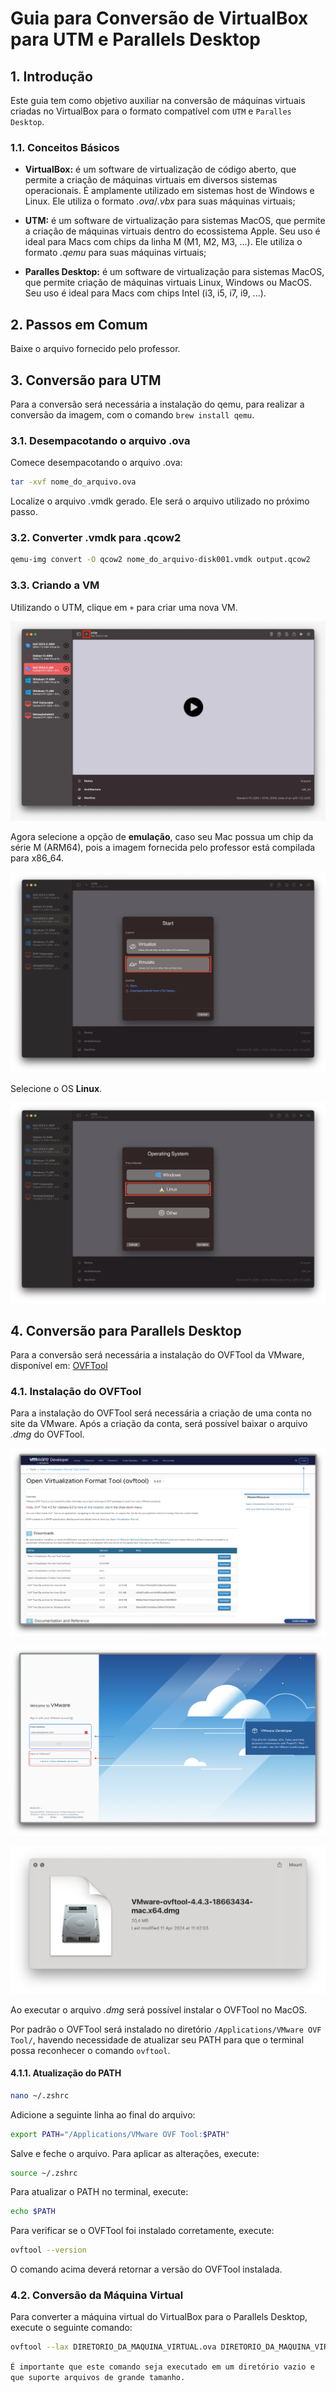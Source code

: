 # Guia para Conversão de VirtualBox para UTM e Parallels Desktop

## 1. Introdução

Este guia tem como objetivo auxiliar na conversão de máquinas virtuais criadas no VirtualBox para o formato compatível com `UTM` e `Paralles Desktop`.

### 1.1. Conceitos Básicos

- **VirtualBox:** é um software de virtualização de código aberto, que permite a criação de máquinas virtuais em diversos sistemas operacionais. É amplamente utilizado em sistemas host de Windows e Linux. Ele utiliza o formato _.ova_/_.vbx_ para suas máquinas virtuais;

- **UTM:** é um software de virtualização para sistemas MacOS, que permite a criação de máquinas virtuais dentro do ecossistema Apple. Seu uso é ideal para Macs com chips da linha M (M1, M2, M3, ...). Ele utiliza o formato _.qemu_ para suas máquinas virtuais;

- **Paralles Desktop:** é um software de virtualização para sistemas MacOS, que permite  criação de máquinas virtuais Linux, Windows ou MacOS. Seu uso é ideal para Macs com chips Intel (i3, i5, i7, i9, ...).

## 2. Passos em Comum

Baixe o arquivo fornecido pelo professor.

## 3. Conversão para UTM

Para a conversão será necessária a instalação do qemu, para realizar a conversão da imagem, com o comando `brew install qemu`.

### 3.1. Desempacotando o arquivo .ova

Comece desempacotando o arquivo .ova:

```sh
tar -xvf nome_do_arquivo.ova
```

Localize o arquivo .vmdk gerado. Ele será o arquivo utilizado no próximo passo.

### 3.2. Converter .vmdk para .qcow2

```sh
qemu-img convert -O qcow2 nome_do_arquivo-disk001.vmdk output.qcow2
```

### 3.3. Criando a VM

Utilizando o UTM, clique em `+` para criar uma nova VM.

![UTM](./assets/utm1.jpeg)

Agora selecione a opção de **emulação**, caso seu Mac possua um chip da série M (ARM64), pois a imagem fornecida pelo professor está compilada para x86_64.

![UTM](./assets/utm2.png)

Selecione o OS **Linux**.

![UTM](./assets/utm3.png)

## 4. Conversão para Parallels Desktop

Para a conversão será necessária a instalação do OVFTool da VMware, disponível em: [OVFTool](https://developer.vmware.com/web/tool/ovf/)

### 4.1. Instalação do OVFTool

Para a instalação do OVFTool será necessária a criação de uma conta no site da VMware. Após a criação da conta, será possível baixar o arquivo _.dmg_ do OVFTool.

![VMware OVFTool Download](./assets/vmware-login.png)

![VMware Login or Signup](./assets/vmware-login-signup.png)

![OVFTool DMG](./assets/ovftool-installer.png)

Ao executar o arquivo _.dmg_ será possível instalar o OVFTool no MacOS.

Por padrão o OVFTool será instalado no diretório `/Applications/VMware OVF Tool/`, havendo necessidade de atualizar seu PATH para que o terminal possa reconhecer o comando `ovftool`.

#### 4.1.1. Atualização do PATH

```bash
nano ~/.zshrc
```

Adicione a seguinte linha ao final do arquivo:

```bash
export PATH="/Applications/VMware OVF Tool:$PATH"
```

Salve e feche o arquivo. Para aplicar as alterações, execute:

```bash
source ~/.zshrc
```

Para atualizar o PATH no terminal, execute:

```bash
echo $PATH
```

Para verificar se o OVFTool foi instalado corretamente, execute:

```bash
ovftool --version
```

O comando acima deverá retornar a versão do OVFTool instalada.

### 4.2. Conversão da Máquina Virtual

Para converter a máquina virtual do VirtualBox para o Parallels Desktop, execute o seguinte comando:

```bash
ovftool --lax DIRETORIO_DA_MAQUINA_VIRTUAL.ova DIRETORIO_DA_MAQUINA_VIRTUAL.vmx
```

`É importante que este comando seja executado em um diretório vazio e que suporte arquivos de grande tamanho.`